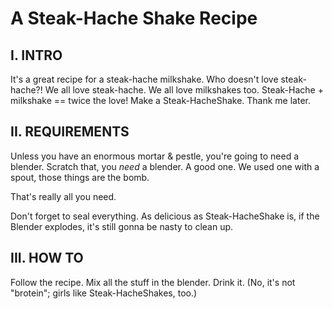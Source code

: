 A Steak-Hache Shake Recipe
==========================

I. INTRO
--------

It's a great recipe for a steak-hache milkshake.
Who doesn't love steak-hache?!
We all love steak-hache.
We all love milkshakes too.
Steak-Hache + milkshake == twice the love!
Make a Steak-HacheShake. Thank me later.

II. REQUIREMENTS
----------------

Unless you have an enormous mortar & pestle, you're going to need a blender.
Scratch that, you *need* a blender. A good one.
We used one with a spout, those things are the bomb.

That's really all you need.

Don't forget to seal everything. As delicious as Steak-HacheShake is, if the Blender explodes, it's still gonna be nasty to clean up.

III. HOW TO
-----------

Follow the recipe.
Mix all the stuff in the blender.
Drink it.
(No, it's not "brotein"; girls like Steak-HacheShakes, too.)
